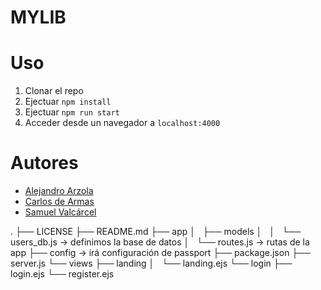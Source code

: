 # MYLIB

# Uso

1. Clonar el repo
2. Ejectuar `npm install`
3. Ejectuar `npm run start`
4. Acceder desde un navegador a `localhost:4000`

# Autores

* [Alejandro Arzola](http://aleag.github.io)
* [Carlos de Armas](http://alu0100816167.github.io)
* [Samuel Valcárcel](http://cosaca.github.io)

.
├── LICENSE
├── README.md
├── app
│   ├── models 
│   │   └── users_db.js -> definimos la base de datos
│   └── routes.js -> rutas de la app
├── config -> irá configuración de passport
├── package.json
├── server.js
└── views
    ├── landing
    │   └── landing.ejs
    └── login
        ├── login.ejs
        └── register.ejs